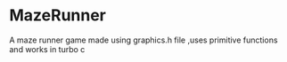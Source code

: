 # MazeRunner
A maze runner game made using graphics.h file ,uses primitive functions and works in turbo c
